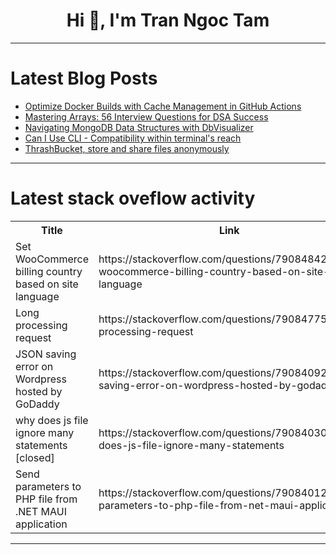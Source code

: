 <h1 align="center">Hi 👋, I'm Tran Ngoc Tam</h1>

---

# Latest Blog Posts 
<!-- BLOG-POST-LIST:START -->
- [Optimize Docker Builds with Cache Management in GitHub Actions](https://dev.to/cicube/optimize-docker-builds-with-cache-management-in-github-actions-35ba)
- [Mastering Arrays: 56 Interview Questions for DSA Success](https://dev.to/nozibul_islam_113b1d5334f/mastering-arrays-56-interview-questions-for-dsa-success-2fa2)
- [Navigating MongoDB Data Structures with DbVisualizer](https://dev.to/dbvismarketing/navigating-mongodb-data-structures-with-dbvisualizer-fee)
- [Can I Use CLI - Compatibility within terminal&#39;s reach](https://dev.to/giuliano1993/can-i-use-cli-compatibility-within-terminals-reach-35da)
- [ThrashBucket, store and share files anonymously](https://dev.to/koha/thrashbucket-store-and-share-files-anonymously-3e67)
<!-- BLOG-POST-LIST:END -->

---

# Latest stack oveflow activity
<table>
  <tr><th>Title</th><th>Link</th></tr>
  <!-- STACKOVERFLOW:START --><tr><td>Set WooCommerce billing country based on site language</td><td>https://stackoverflow.com/questions/79084842/set-woocommerce-billing-country-based-on-site-language</td></tr><tr><td>Long processing request</td><td>https://stackoverflow.com/questions/79084775/long-processing-request</td></tr><tr><td>JSON saving error on Wordpress hosted by GoDaddy</td><td>https://stackoverflow.com/questions/79084092/json-saving-error-on-wordpress-hosted-by-godaddy</td></tr><tr><td>why does js file ignore many statements [closed]</td><td>https://stackoverflow.com/questions/79084030/why-does-js-file-ignore-many-statements</td></tr><tr><td>Send parameters to PHP file from .NET MAUI application</td><td>https://stackoverflow.com/questions/79084012/send-parameters-to-php-file-from-net-maui-application</td></tr><!-- STACKOVERFLOW:END -->
</table>

---


